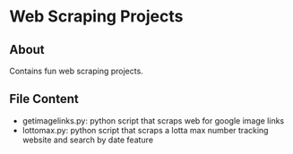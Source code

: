# Web Scraping Projects

## About 

Contains fun web scraping projects. 

## File Content 

- getimagelinks.py: python script that scraps web for google image links
- lottomax.py: python script that scraps a lotta max number tracking website and search by date feature
